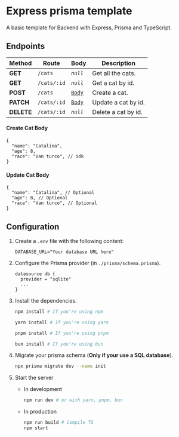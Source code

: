# Express prisma template

A basic template for Backend with Express, Prisma and TypeScript.

## Endpoints

| Method     | Route       | Body                       | Description         |
| ---------- | ----------- | -------------------------- | ------------------- |
| **GET**    | `/cats`     | _`null`_                   | Get all the cats.   |
| **GET**    | `/cats/:id` | _`null`_                   | Get a cat by id.    |
| **POST**   | `/cats`     | [`Body`](#create-cat-body) | Create a cat.       |
| **PATCH**  | `/cats/:id` | [`Body`](#update-cat-body) | Update a cat by id. |
| **DELETE** | `/cats/:id` | _`null`_                   | Delete a cat by id. |

#### Create Cat Body

```jsonc
{
  "name": "Catalina",
  "age": 8,
  "race": "Van turco", // idk
}
```

#### Update Cat Body

```jsonc
{
  "name": "Catalina", // Optional
  "age": 8, // Optional
  "race": "Van turco", // Optional
}
```

## Configuration

1.  Create a `.env` file with the following content:

    ```env
    DATABASE_URL="Your database URL here"
    ```

2.  Configure the Prisma provider (in `./prisma/schema.prisma`).

    ```prisma
    datasource db {
      provider = "sqlite"
      ...
    }
    ```

3.  Install the dependencies.

    ```bash
    npm install # If you're using npm
    ```

    ```bash
    yarn install # If you're using yarn
    ```

    ```bash
    pnpm install # If you're using pnpm
    ```

    ```bash
    bun install # If you're using bun
    ```

4.  Migrate your prisma schema (**Only if your use a SQL database**).

    ```bash
    npx prisma migrate dev --name init
    ```

5.  Start the server

    - In development

      ```bash
      npm run dev # or with yarn, pnpm, bun
      ```

    - In production

      ```bash
      npm run build # Compile TS
      npm start
      ```
